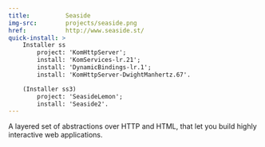 ```yaml
---
title:          Seaside
img-src:        projects/seaside.png
href:           http://www.seaside.st/
quick-install: >
    Installer ss
        project: 'KomHttpServer';
        install: 'KomServices-lr.21';
        install: 'DynamicBindings-lr.1';
        install: 'KomHttpServer-DwightManhertz.67'.

    (Installer ss3)
        project: 'SeasideLemon';
        install: 'Seaside2'.
---
```

A layered set of abstractions over HTTP and HTML, that let you build highly interactive web applications.

<!--
It is ported to and maintained for several Smalltalk dialects.
-->
